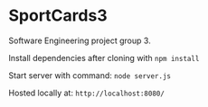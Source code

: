 # SportCards3
Software Engineering project group 3.

Install dependencies after cloning with `npm install`

Start server with command: `node server.js`

Hosted locally at: `http://localhost:8080/`
